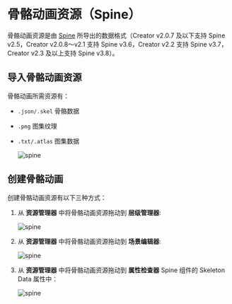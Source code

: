 # 骨骼动画资源（Spine）

骨骼动画资源是由 [Spine](http://zh.esotericsoftware.com/) 所导出的数据格式（Creator v2.0.7 及以下支持 Spine v2.5，Creator v2.0.8～v2.1 支持 Spine v3.6，Creator v2.2 支持 Spine v3.7，Creator v2.3 及以上支持 Spine v3.8）。

## 导入骨骼动画资源

  骨骼动画所需资源有：

- `.json/.skel` 骨骼数据
- `.png`  图集纹理
- `.txt/.atlas` 图集数据

  ![spine](spine/import.png)

## 创建骨骼动画

创建骨骼动画资源有以下三种方式：

1. 从 **资源管理器** 中将骨骼动画资源拖动到 **层级管理器**:

    ![spine](spine/create_1.png)

2. 从 **资源管理器** 中将骨骼动画资源拖动到 **场景编辑器**:

    ![spine](spine/create_2.png)

3. 从 **资源管理器** 中将骨骼动画资源拖动到 **属性检查器** Spine 组件的 Skeleton Data 属性中：

    ![spine](spine/create_3.png)
